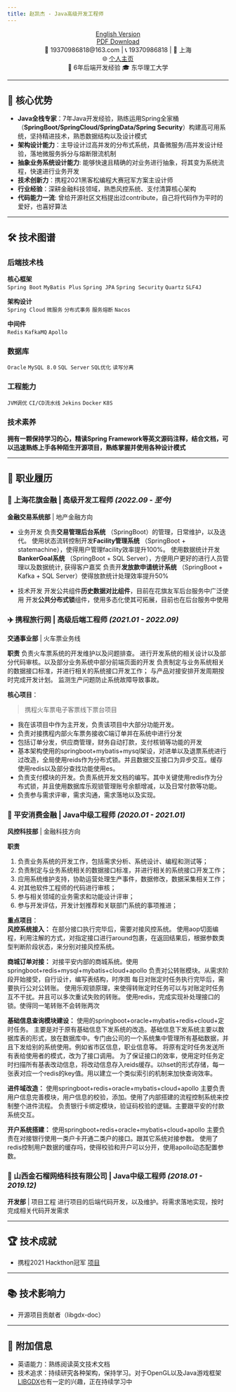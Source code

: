 ```yaml
---
title: 赵凯杰 - Java高级开发工程师
---
```


<div align="center">
<a href="/resume/index_en">English Version </a> <br>
<a href="/resume/index.pdf">PDF Download</a>
 </div>

<!-- [PDF版本下载](/resume/index.pdf) <br> -->



<div align="center">
📧 19370986818@163.com | 📞 19370986818 | 📍 上海  
<br>🌐 <a href="https://voidvvv.github.io/">个人主页</a> <br> 🏢 6年后端开发经验  
🎓 东华理工大学
</div>

---

## 🏅 核心优势
- **​Java全栈专家​​**：7年Java开发经验，熟练运用Spring全家桶（**SpringBoot/SpringCloud/SpringData/Spring Security**）构建高可用系统，坚持精进技术，熟悉数据结构以及设计模式
- **架构设计能力**：主导设计过高并发的分布式系统，具备微服务/高并发设计经验，落地微服务拆分与熔断限流机制
- **抽象业务系统设计能力**: 能够快速且精确的对业务进行抽象，将其变为系统流程，快速进行业务开发
- **技术创新力**：携程2021黑客松编程大赛冠军方案主设计师
- **行业经验**：深耕金融科技领域，熟悉风控系统、支付清算核心架构
- **代码能力一流**: 曾给开源社区文档提出过contribute，自己将代码作为平时的爱好，也喜好算法

---

## 🛠️ 技术图谱

### 后端技术栈

**核心框架**  
`Spring Boot` `MyBatis Plus` `Spring JPA` `Spring Security` `Quartz` `SLF4J`

**架构设计**  
`Spring Cloud` `微服务` `分布式事务` `服务熔断` `Nacos`

**中间件**  
`Redis` `KafkaMQ` `Apollo`

### 数据库
`Oracle` `MySQL 8.0` `SQL Server` `SQL优化` `读写分离`

### 工程能力
`JVM调优` `CI/CD流水线` `Jekins` `Docker` `K8S`

### 技术素养
**拥有一颗保持学习的心，精读Spring Framework等英文源码注释，结合文档，可以迅速熟练上手各种陌生开源项目，熟练掌握并使用各种设计模式**


---

## 💼 职业履历

### 🏦 上海花旗金融 | 高级开发工程师 *(2022.09 - 至今)*
**金融交易系统部** | 地产金融方向

- 业务开发
负责**交易管理后台系统** （SpringBoot）的管理，日常维护，以及迭代。
使用状态流转控制开发**Facility管理系统** （SpringBoot + statemachine），使得用户管理facility效率提升100%。
使用数据统计开发**BankerGoal系统** （SpringBoot + SQL Server），方便用户更好的进行人员管理以及数据统计, 获得客户嘉奖
负责开**发放款申请统计系统** （SpringBoot + Kafka + SQL Server）使得放款统计处理效率提升50%


- 技术开发
开发公共组件**历史数据对比组件**，目前在花旗友军后台服务中广泛使用
开发**公共分布式锁**组件，使用多态化使其可拓展，目前也在后台服务中使用

### ✈️ 携程旅行网 | 高级后端工程师 *(2021.01 - 2022.09)*
**交通事业部** | 火车票业务线

**职责**
负责火车票系统的开发维护以及问题排查。
进行开发系统的相关设计以及部分代码审核。以及部分业务系统中部分前端页面的开发
负责制定与业务系统相关的数据接口标准，并进行相关的系统接口开发工作；
与产品对接安排开发周期按时完成开发计划。
监测生产问题防止系统故障导致事故。


**核心项目**：  
> 携程火车票电子客票线下票台项目

* 我在该项目中作为主开发，负责该项目中大部分功能开发。
* 负责对接携程内部火车票务接收C端订单并在系统中进行分发
* 包括订单分发，供应商管理，财务自动打款，支付核销等功能的开发
* 基本架构使用的springboot+mybatis+mysql架设，对进单以及退票系统进行过改造，全局使用reids作为分布式锁。并且数据交互接口为异步交互。缓存使用redis以及部分查找功能使用es。
* 负责支付模块的开发。负责系统开发文档的编写。其中关键使用redis作为分布式锁，并且使用数据库乐观锁管理账号余额增减，以及日常付款等功能。
* 负责参与需求评审，需求沟通，需求落地以及实现。




### 🏦 平安消费金融 | Java中级工程师 *(2020.01 - 2021.01)*
**风控科技部** | 金融科技方向

**职责**
1. 负责业务系统的开发工作，包括需求分析、系统设计、编程和测试等；                                                   
2. 负责制定与业务系统相关的数据接口标准，并进行相关的系统接口开发工作；
3. 应用系统维护支持，协助运营处理生产事件，数据修改，数据采集相关工作； 
4. 对其他软件工程师的代码进行审核；
5. 参与相关领域的业务需求和功能设计评审；
6. 参与开发评估，开发计划推荐和关联部门系统的事项推进；


**重点项目**：  
**风控系统接入：**
在部分接口执行完毕后，需要对接风控系统。
使用aop切面编程，利用注解的方式，对指定接口进行around包裹，在返回结果后，根据参数类型判断阶段状态，来分别对接风控系统。

**商城订单对接：**
对接平安内部的商城系统。使用springboot+redis+mysql+mybatis+cloud+apollo
负责对公转账模块。从需求阶段开始接受，自行设计，编写表结构，时序图
每日对账定时任务执行完毕后，需要执行公对公转账。
使用乐观锁原理，来使得转账定时任务可以与对账定时任务互不干扰。并且可以多次重试失败的转账。
使用redis，完成实现补处理接口的锁。使得同一笔转账不会转账两次

**基础信息查询模块建设：**
使用的springboot+oracle+mybatis+redis+cloud+定时任务。
主要是对于原有基础信息下发系统的改造。基础信息下发系统主要以数据库表的形式，放在数据库中。专门由公司的一个系统集中管理所有基础数据，并且下发给别的系统使用。例如省市区信息，职业信息等。
将原有定时任务发送所有表给使用者的模式，改为了接口调用。
为了保证接口的效率，使用定时任务定时扫描所有基表改动信息，将改动信息存入reids缓存。以hset的形式存储，每一张表对应一个redis的key值。用以建立一个类似索引的机制来加快查询效率。

**进件域改造：**
使用springboot+redis+oracle+mybatis+cloud+apollo
主要负责用户信息完善模块，用户信息的校验，添加。使用了内部搭建的流程控制系统来控制整个进件流程。
负责银行卡绑定模块，验证码校验的逻辑。主要跟平安的付款系统交互。

**开户系统搭建：**
使用springboot+redis+oracle+mybatis+cloud+apollo
主要负责在对接银行使用一类户卡开通二类户的接口。跟其它系统对接参数。
使用了redis控制用户数据的缓存吗，使得校验和开户可以分开，使用apollo动态配置参数。

### 🍎 山西金石榴网络科技有限公司 | Java中级工程师 *(2018.01 - 2019.12)*
**开发部** | 项目工程
进行项目的后端代码开发，以及维护。将需求落地实现，按时完成相关代码开发需求


---

## 🏆 技术成就
- 携程2021 Hackthon冠军 [项目](https://github.com/capa-cloud/capa-bff)

---

## 📚 技术影响力
- 开源项目贡献者（libgdx-doc）

---

## 📌 附加信息
- 英语能力：熟练阅读英文技术文档
- 技术追求：持续研究各种架构，保持学习。对于OpenGL以及Java游戏框架[LIBGDX](https://libgdx.com/)也有一定的兴趣，正在持续学习中